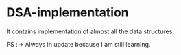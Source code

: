# DSA-implementation
It contains implementation of almost all the data structures;














PS :-> Always in update because I am still learning.
